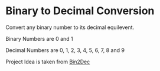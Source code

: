 # Binary to Decimal Conversion

Convert any binary number to its decimal equilevent.

Binary Numbers are 0 and 1

Decimal Numbers are 0, 1, 2, 3, 4, 5, 6, 7, 8 and 9

Project Idea is taken from [Bin2Dec](https://github.com/florinpop17/app-ideas/blob/master/Projects/1-Beginner/Bin2Dec-App.md)